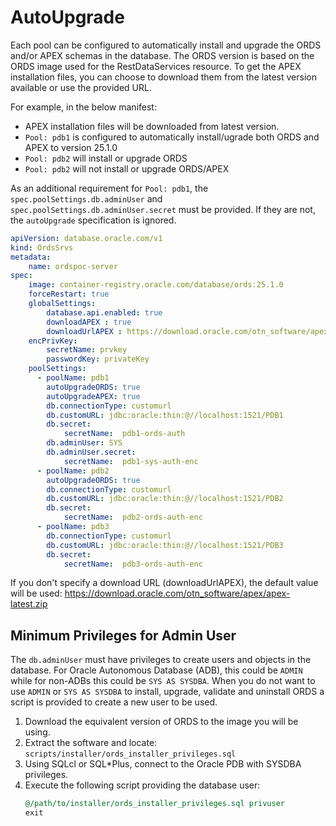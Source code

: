 # AutoUpgrade

Each pool can be configured to automatically install and upgrade the ORDS and/or APEX schemas in the database.
The ORDS version is based on the ORDS image used for the RestDataServices resource.
To get the APEX installation files, you can choose to download them from the latest version available or use the provided URL.

For example, in the below manifest:
* APEX installation files will be downloaded from latest version.
* `Pool: pdb1` is configured to automatically install/ugrade both ORDS and APEX to version 25.1.0  
* `Pool: pdb2` will install or upgrade ORDS
* `Pool: pdb2` will not install or upgrade ORDS/APEX

As an additional requirement for `Pool: pdb1`, the `spec.poolSettings.db.adminUser` and `spec.poolSettings.db.adminUser.secret`
must be provided.  If they are not, the `autoUpgrade` specification is ignored.

```yaml
apiVersion: database.oracle.com/v1
kind: OrdsSrvs
metadata:
    name: ordspoc-server
spec:
    image: container-registry.oracle.com/database/ords:25.1.0
    forceRestart: true
    globalSettings:
        database.api.enabled: true
        downloadAPEX : true
        downloadUrlAPEX : https://download.oracle.com/otn_software/apex/apex_24.2.zip
    encPrivKey:
        secretName: prvkey
        passwordKey: privateKey
    poolSettings:
      - poolName: pdb1
        autoUpgradeORDS: true
        autoUpgradeAPEX: true
        db.connectionType: customurl
        db.customURL: jdbc:oracle:thin:@//localhost:1521/PDB1
        db.secret:
            secretName:  pdb1-ords-auth
        db.adminUser: SYS
        db.adminUser.secret:
            secretName:  pdb1-sys-auth-enc
      - poolName: pdb2
        autoUpgradeORDS: true
        db.connectionType: customurl
        db.customURL: jdbc:oracle:thin:@//localhost:1521/PDB2
        db.secret:
            secretName:  pdb2-ords-auth-enc
      - poolName: pdb3
        db.connectionType: customurl
        db.customURL: jdbc:oracle:thin:@//localhost:1521/PDB3
        db.secret:
            secretName:  pdb3-ords-auth-enc
```

If you don't specify a download URL (downloadUrlAPEX), the default value will be used:
https://download.oracle.com/otn_software/apex/apex-latest.zip


## Minimum Privileges for Admin User

The `db.adminUser` must have privileges to create users and objects in the database.  For Oracle Autonomous Database (ADB), this could be `ADMIN` while for
non-ADBs this could be `SYS AS SYSDBA`.  When you do not want to use `ADMIN` or `SYS AS SYSDBA` to install, upgrade, validate and uninstall ORDS a script is provided
to create a new user to be used.

1. Download the equivalent version of ORDS to the image you will be using.
1. Extract the software and locate: `scripts/installer/ords_installer_privileges.sql`
1. Using SQLcl or SQL*Plus, connect to the Oracle PDB with SYSDBA privileges.
1. Execute the following script providing the database user:
    ```sql
    @/path/to/installer/ords_installer_privileges.sql privuser
    exit
    ```
